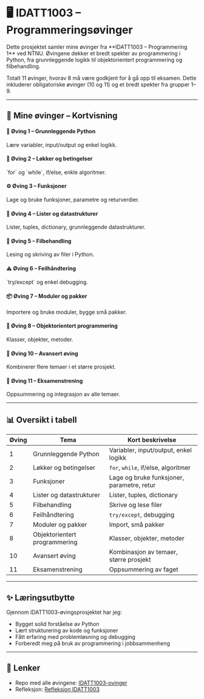 <link rel="stylesheet" href="../assets/style.css">

# 🖥️ IDATT1003 – Programmeringsøvinger


<div class="page-intro">
  <p>Dette prosjektet samler mine øvinger fra **IDATT1003 – Programmering 1** ved NTNU.  
  Øvingene dekker et bredt spekter av programmering i Python, fra grunnleggende logikk til objektorientert programmering og filbehandling.</p>
  <p>Totalt 11 øvinger, hvorav 8 må være godkjent for å gå opp til eksamen. Dette inkluderer obligatoriske øvinger (10 og 11) og et bredt spekter fra grupper 1–9.</p>
</div>

---

## 📝 Mine øvinger – Kortvisning

<div class="exercise-grid">

  <div class="exercise-card">
    <h4>🐍 Øving 1 – Grunnleggende Python</h4>
    <p>Lære variabler, input/output og enkel logikk.</p>
  </div>

  <div class="exercise-card">
    <h4>🔁 Øving 2 – Løkker og betingelser</h4>
    <p>`for` og `while`, if/else, enkle algoritmer.</p>
  </div>

  <div class="exercise-card">
    <h4>⚙️ Øving 3 – Funksjoner</h4>
    <p>Lage og bruke funksjoner, parametre og returverdier.</p>
  </div>

  <div class="exercise-card">
    <h4>📂 Øving 4 – Lister og datastrukturer</h4>
    <p>Lister, tuples, dictionary, grunnleggende datastrukturer.</p>
  </div>

  <div class="exercise-card">
    <h4>📄 Øving 5 – Filbehandling</h4>
    <p>Lesing og skriving av filer i Python.</p>
  </div>

  <div class="exercise-card">
    <h4>⚠️ Øving 6 – Feilhåndtering</h4>
    <p>`try/except` og enkel debugging.</p>
  </div>

  <div class="exercise-card">
    <h4>📦 Øving 7 – Moduler og pakker</h4>
    <p>Importere og bruke moduler, bygge små pakker.</p>
  </div>

  <div class="exercise-card">
    <h4>🧱 Øving 8 – Objektorientert programmering</h4>
    <p>Klasser, objekter, metoder.</p>
  </div>

  <div class="exercise-card">
    <h4>🚀 Øving 10 – Avansert øving</h4>
    <p>Kombinerer flere temaer i et større prosjekt.</p>
  </div>

  <div class="exercise-card">
    <h4>🎯 Øving 11 – Eksamenstrening</h4>
    <p>Oppsummering og integrasjon av alle temaer.</p>
  </div>

</div>

---

## 📊 Oversikt i tabell

| Øving | Tema | Kort beskrivelse |
|-------|------|-----------------|
| 1     | Grunnleggende Python | Variabler, input/output, enkel logikk |
| 2     | Løkker og betingelser | `for`, `while`, if/else, algoritmer |
| 3     | Funksjoner | Lage og bruke funksjoner, parametre, retur |
| 4     | Lister og datastrukturer | Lister, tuples, dictionary |
| 5     | Filbehandling | Skrive og lese filer |
| 6     | Feilhåndtering | `try/except`, debugging |
| 7     | Moduler og pakker | Import, små pakker |
| 8     | Objektorientert programmering | Klasser, objekter, metoder |
| 10    | Avansert øving | Kombinasjon av temaer, større prosjekt |
| 11    | Eksamenstrening | Oppsummering av faget |

---

## ✨ Læringsutbytte

Gjennom IDATT1003-øvingsprosjektet har jeg:  

- Bygget solid forståelse av Python  
- Lært strukturering av kode og funksjoner  
- Fått erfaring med problemløsning og debugging  
- Forberedt meg på bruk av programmering i jobbsammenheng  

---

## 🔗 Lenker

- Repo med alle øvingene: [IDATT1003-ovinger](https://github.com/Marjoni-fj/IDATT1003-ovinger)  
- Refleksjon: [Refleksjon IDATT1003](../reflections/course_reflection.md)
